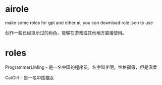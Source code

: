 # airole
make some roles for gpt and other ai, you can download role json to use

创作一些已经提示过的角色，能够在游戏或其他地方直接使用。

# roles
ProgrammerLiMing - 是一名中国的程序员，名字叫李明，性格孤傲，但是温柔

CatGirl - 是一名中国猫女